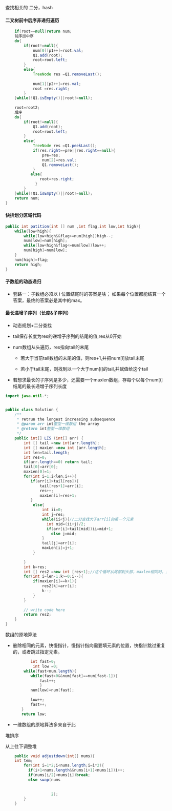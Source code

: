 查找相关的 二分，hash



#### 二叉树前中后序非递归遍历

```java
    if(root==null)return num;
    前序加中序
    do{
        if(root!=null){
            num[0][p1++]=root.val;
            Q1.add(root);
            root=root.left;
        }
        else{
            TreeNode res =Q1.removeLast();
            
            num[1][p2++]=res.val;
            root =res.right;
        }
    }while(!Q1.isEmpty()||root!=null);
    
    root=root2;
    后序
    do{
        if(root!=null){
            Q1.add(root);
            root=root.left;
        }
        else{
            TreeNode res =Q1.peekLast();
            if(res.right==pre||res.right==null){
                pre=res;
                num[2]=res.val;
                Q1.removeLast();
            }
           else{
               root=res.right;
             }
        }
    }while(!Q1.isEmpty()||root!=null);
    return num;
}
```



#### 快排划分区域代码

```java
public int patition(int [] num ,int flag,int low,int high){
    while(low<high){
        while(low<high&&flag>=num[high])high--;
        num[low]=num[high];
        while(low<high&flag<=num[low])low++;
        num[high]=num[low];
    }
    num[high]=flag;
    return high;
}
```



#### 子数组的动态递归

* 套路一：子数组必须以 i 位置结尾时的答案是啥；
  如果每个位置都能结算一个答案，最终的答案必是其中的max。



#### 最长递增子序列（长度&子序列）

* 动态规划+二分查找

* tail保存长度为res的递增子序列的结尾的值,res从0开始

* num数组从头遍历，res指向tail的末尾

  * 若大于当前tail数组的末尾的值，则res+1,并把num[i]放tail末尾

  * 若小于tail末尾，则找到以一个大于num[i]的tail,并赋值给这个tail

* 若想求最长的子序列是多少，还需要一个maxlen数组，存每个以每个num[i]结尾的最长递增子序列长度

```java
import java.util.*;


public class Solution {
    /**
     * retrun the longest increasing subsequence
     * @param arr int整型一维数组 the array
     * @return int整型一维数组
     */
    public int[] LIS (int[] arr) {
        int [] tail =new int[arr.length];
        int [] maxLen =new int [arr.length];
        int len=tail.length;
        int res=0;
        if(arr.length==0) return tail;
        tail[0]=arr[0];
        maxLen[0]=1;
        for(int i=1;i<len;i++){
           if(arr[i]>tail[res]){
               tail[res+1]=arr[i];
               res++;
               maxLen[i]=res+1;
           } 
            else{
                int ii=0;
                int j=res;
                while(ii<j){//二分查找大于arr[i]的第一个元素
                  int mid=(ii+j)/2;
                  if(arr[i]>tail[mid])ii=mid+1;
                    else j=mid;
                }
                tail[j]=arr[i];
                maxLen[i]=j+1;
            }
            
        }
        int k=res;
        int [] res2 =new int [res+1];//这个循环从尾部到头部，maxlen相同时，只找相同中，下标最大，这样字典序最小
        for(int i=len-1;k>=0;i--){
            if(maxLen[i]==k+1){
                res2[k]=arr[i];
                k--;
            }
        }
        
        // write code here
        return res2;
    }
}
```





数组的原地算法

* 删除相同的元素，快慢指针，慢指针指向需要填元素的位置，快指针跳过重复的，或者跳过指定元素。

```java
           int fast=0;
            int low =0;
        while(fast<num.length){
           while(fast>0&&num[fast]==num[fast-1]){
               fast++;
               }
           num[low]=num[fast];
           
           low++;
           fast++;
       }
       return low;
```

* 一维数组的原地算法多来自于此





 堆排序

从上往下调整堆

```java
    public void adjustdown(int[] nums){
    int tem;
        for(int i=1*2;i<nums.length;i=i*2){
          if(i+1<nums.length&&nums[i+1]<nums[i])i++;
          if(nums[i/2]<nums[i])break;
          else swap(nums
                    
                    
                    2);
        }
    }
```

